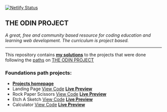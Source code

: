 [![Netlify Status](https://api.netlify.com/api/v1/badges/0b98b343-0401-4e08-b13d-29a788f4348c/deploy-status)](https://app.netlify.com/sites/odin-project-assessments/deploys)

## THE ODIN PROJECT

_A great, free and community based resource for coding education and learning web development.
The curriculum is project based._

---

This repository contains [**my solutions**](https://maximbaraliuc.github.io/odin-project-assessments/) to the projects that were done following the [paths](https://www.theodinproject.com/paths) on [THE ODIN PROJECT](https://www.theodinproject.com)

### Foundations path projects:

- [**Projects homepage**](https://maximbaraliuc.github.io/odin-project-assessments/)
- Landing Page [View Code](https://github.com/maximbaraliuc/odin-project-assessments/tree/main/odin-landing-page) [**Live Preview**](https://maximbaraliuc.github.io/odin-project-assessments/odin-landing-page/index.html)
- Rock Paper Scissors [View Code](https://github.com/maximbaraliuc/odin-project-assessments/tree/main/js-rock-paper-scissors) [**Live Preview**](https://maximbaraliuc.github.io/odin-project-assessments/js-rock-paper-scissors/index.html)
- Etch A Sketch [View Code](https://github.com/maximbaraliuc/odin-project-assessments/tree/main/js-etch-a-sketch) [**Live Preview**](https://maximbaraliuc.github.io/odin-project-assessments/js-etch-a-sketch/index.html)
- Calculator [View Code](https://github.com/maximbaraliuc/odin-project-assessments/tree/main/js-calculator) [**Live Preview**](https://maximbaraliuc.github.io/odin-project-assessments/js-calculator/index.html)
